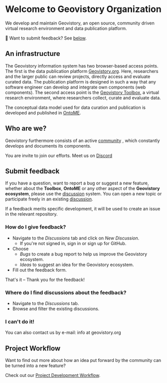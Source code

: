 # Welcome to Geovistory Organization

We develop and maintain Geovistory, an open source, community driven virtual research environment and data publication platform.

:loudspeaker: Want to submit feedback? See [below](#submit-feedback).
 
## An infrastructure

The Geovistory information system has two browser-based access points. The first is the data publication platform [Geovistory.org](https://geovistory.org). Here, researchers and the larger public can review projects, directly access and evaluate curated data. The publication platform is designed in such a way that any software engineer can develop and integrate own components (web components). The second access point is the [Geovistory Toolbox](https://toolbox.geovistory.org), a virtual research environment, where researchers collect, curate and evaluate data.

The conceptual data model used for data curation and publication is developed and published in [OntoME](https://ontome.net/).
 
## Who are we?

Geovistory furthermore consists of an active [community](https://www.geovistory.org/community) , which constantly develops and documents its components.
 
You are invite to join our efforts. Meet us on [Discord](https://discord.gg/pjcwjnruVb)

## Submit feedback

If you have a question, want to report a bug or suggest a new feature, whether about the **Toolbox**, **OntoME** or any other aspect of the **Geovistory ecosystem**, please use the [discussion](https://github.com/orgs/geovistory/discussions) system. You can open a new topic or participate freely in an existing [discussion](https://github.com/orgs/geovistory/discussions).

If a feedback merits specific development, it will be used to create an issue in the relevant repository.

### How do I give feedback?

- Navigate to the _Discussions_ tab and click on _New Discussion_.
  - If you're not signed in, sign in or sign up for GitHub.
- Choose
  - _Bugs_ to create a bug report to help us improve the Geovistory ecosystem.
  - _Ideas_ to suggest an idea for the Geovistory ecosystem.
- Fill out the feedback form.

That's it – Thank you for the feedback!

### Where do I find discussions about the feedback?

- Navigate to the _Discussions_ tab.
- Browse and filter the existing discussions.

### I can't do it!

You can also contact us by e-mail: info at geovistory.org

## Project Workflow

Want to find out more about how an idea put forward by the community can be turned into a new feature?

Check out our [Project Development Workflow](https://github.com/geovistory/.github/wiki/Project-Development-Workflow).




